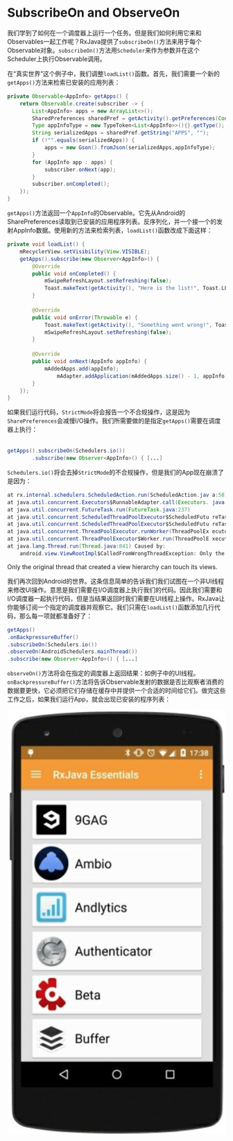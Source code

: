 # SubscribeOn and ObserveOn

我们学到了如何在一个调度器上运行一个任务。但是我们如何利用它来和Observables一起工作呢？RxJava提供了`subscribeOn()`方法来用于每个Observable对象。`subscribeOn()`方法用`Scheduler`来作为参数并在这个Scheduler上执行Observable调用。

在“真实世界”这个例子中，我们调整`loadList()`函数。首先，我们需要一个新的`getApps()`方法来检索已安装的应用列表：

```java
private Observable<AppInfo> getApps() { 
    return Observable.create(subscriber -> {
        List<AppInfo> apps = new ArrayList<>();
        SharedPreferences sharedPref = getActivity().getPreferences(Context.MODE_PRIVATE);
        Type appInfoType = new TypeToken<List<AppInfo>>(){}.getType();
        String serializedApps = sharedPref.getString("APPS", "");
        if (!"".equals(serializedApps)) {
            apps = new Gson().fromJson(serializedApps,appInfoType); 
        }
        for (AppInfo app : apps) {
            subscriber.onNext(app);
        }
        subscriber.onCompleted(); 
    });
}
```
`getApps()`方法返回一个`AppInfo`的Observable。它先从Android的SharePreferences读取到已安装的应用程序列表。反序列化，并一个接一个的发射AppInfo数据。使用新的方法来检索列表，`loadList()`函数改成下面这样：
```java
private void loadList() {
    mRecyclerView.setVisibility(View.VISIBLE);
    getApps().subscribe(new Observer<AppInfo>() {
        @Override
        public void onCompleted() {
            mSwipeRefreshLayout.setRefreshing(false);
            Toast.makeText(getActivity(), "Here is the list!", Toast.LENGTH_LONG).show();
        }
        
        @Override
        public void onError(Throwable e) {
            Toast.makeText(getActivity(), "Something went wrong!", Toast.LENGTH_SHORT).show();
            mSwipeRefreshLayout.setRefreshing(false);
        }
        
        @Override
        public void onNext(AppInfo appInfo) {
            mAddedApps.add(appInfo);
                mAdapter.addApplication(mAddedApps.size() - 1, appInfo);
        } 
    });
}
```
如果我们运行代码，`StrictMode`将会报告一个不合规操作，这是因为`SharePreferences`会减慢I/O操作。我们所需要做的是指定`getApps()`需要在调度器上执行：

```java

getApps().subscribeOn(Schedulers.io())
        .subscribe(new Observer<AppInfo>() { [...]
```
`Schedulers.io()`将会去掉`StrictMode`的不合规操作，但是我们的App现在崩溃了是因为：
```java
at rx.internal.schedulers.ScheduledAction.run(ScheduledAction.jav a:58)
at java.util.concurrent.Executors$RunnableAdapter.call(Executors. java:422)
at java.util.concurrent.FutureTask.run(FutureTask.java:237) 
at java.util.concurrent.ScheduledThreadPoolExecutor$ScheduledFutu reTask.access$201(ScheduledThreadPoolExecutor.java:152)
at java.util.concurrent.ScheduledThreadPoolExecutor$ScheduledFutu reTask.run(ScheduledThreadPoolExecutor.java:265)
at java.util.concurrent.ThreadPoolExecutor.runWorker(ThreadPoolEx ecutor.java:1112)
at java.util.concurrent.ThreadPoolExecutor$Worker.run(ThreadPoolE xecutor.java:587)
at java.lang.Thread.run(Thread.java:841) Caused by:
    android.view.ViewRootImpl$CalledFromWrongThreadException: Only the original thread that created a view hierarchy can touch its views.

```
Only the original thread that created a view hierarchy can touch its views.

我们再次回到Android的世界。这条信息简单的告诉我们我们试图在一个非UI线程来修改UI操作。意思是我们需要在I/O调度器上执行我们的代码。因此我们需要和I/O调度器一起执行代码，但是当结果返回时我们需要在UI线程上操作。RxJava让你能够订阅一个指定的调度器并观察它。我们只需在`loadList()`函数添加几行代码，那么每一项就都准备好了：

```java
getApps()
.onBackpressureBuffer()
.subscribeOn(Schedulers.io())
.observeOn(AndroidSchedulers.mainThread())
.subscribe(new Observer<AppInfo>() { [...]
```
`observeOn()`方法将会在指定的调度器上返回结果：如例子中的UI线程。`onBackpressureBuffer()`方法将告诉Observable发射的数据是否比观察者消费的数据要更快，它必须把它们存储在缓存中并提供一个合适的时间给它们。做完这些工作之后，如果我们运行App，就会出现已安装的程序列表：

![](chapter7_2.png)































































